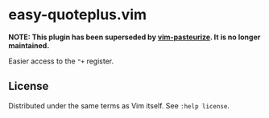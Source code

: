 # easy-quoteplus.vim

**NOTE: This plugin has been superseded by [vim-pasteurize](https://github.com/riceissa/vim-pasteurize).
It is no longer maintained.**

Easier access to the `"+` register.

## License

Distributed under the same terms as Vim itself. See `:help license`.
